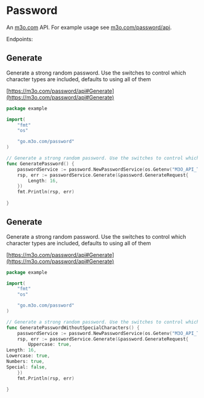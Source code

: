 # Password

An [m3o.com](https://m3o.com) API. For example usage see [m3o.com/password/api](https://m3o.com/password/api).

Endpoints:

## Generate

Generate a strong random password. Use the switches to control which character types are included, defaults to using all of them


[https://m3o.com/password/api#Generate](https://m3o.com/password/api#Generate)

```go
package example

import(
	"fmt"
	"os"

	"go.m3o.com/password"
)

// Generate a strong random password. Use the switches to control which character types are included, defaults to using all of them
func GeneratePassword() {
	passwordService := password.NewPasswordService(os.Getenv("M3O_API_TOKEN"))
	rsp, err := passwordService.Generate(&password.GenerateRequest{
		Length: 16,
	})
	fmt.Println(rsp, err)
	
}
```
## Generate

Generate a strong random password. Use the switches to control which character types are included, defaults to using all of them


[https://m3o.com/password/api#Generate](https://m3o.com/password/api#Generate)

```go
package example

import(
	"fmt"
	"os"

	"go.m3o.com/password"
)

// Generate a strong random password. Use the switches to control which character types are included, defaults to using all of them
func GeneratePasswordWithoutSpecialCharacters() {
	passwordService := password.NewPasswordService(os.Getenv("M3O_API_TOKEN"))
	rsp, err := passwordService.Generate(&password.GenerateRequest{
		Uppercase: true,
Length: 16,
Lowercase: true,
Numbers: true,
Special: false,
	})
	fmt.Println(rsp, err)
	
}
```
